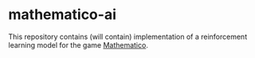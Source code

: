 # mathematico-ai

This repository contains (will contain) implementation of a reinforcement learning
model for the game [Mathematico](https://github.com/balgot/mathematico).
